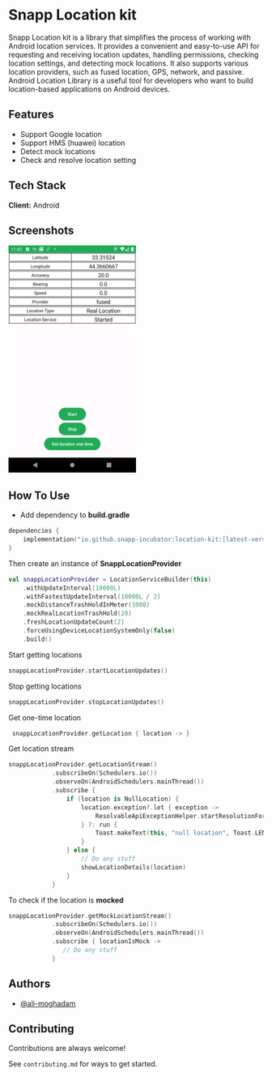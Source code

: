 
# Snapp Location kit

Snapp Location kit is a library that simplifies the process of working with Android location services. It provides a convenient and easy-to-use API for requesting and receiving location updates, handling permissions, checking location settings, and detecting mock locations. It also supports various location providers, such as fused location, GPS, network, and passive. Android Location Library is a useful tool for developers who want to build location-based applications on Android devices.



## Features

- Support Google location
- Support HMS (huawei) location
- Detect mock locations
- Check and resolve location setting 


## Tech Stack

**Client:** Android


## Screenshots
<img src="https://raw.githubusercontent.com/ali-moghadam/Android-Location-Kit/main/upload/Screenshot_1696363957.png" alt="drawing" width="50%"/>


## How To Use

* Add dependency to **build.gradle**
```kotlin
dependencies {
    implementation("io.github.snapp-incubator:location-kit:[latest-version]")
}
```

Then create an instance of **SnappLocationProvider**

```kotlin
val snappLocationProvider = LocationServiceBuilder(this)
    .withUpdateInterval(10000L)
    .withFastestUpdateInterval(10000L / 2)
    .mockDistanceTrashHoldInMeter(1000)
    .mockRealLocationTrashHold(20)
    .freshLocationUpdateCount(2)
    .forceUsingDeviceLocationSystemOnly(false)
    .build()
```

Start getting locations
```kotlin
snappLocationProvider.startLocationUpdates()
```

Stop getting locations
```kotlin
snappLocationProvider.stopLocationUpdates()
```

Get one-time location
```kotlin
 snappLocationProvider.getLocation { location -> }
```

Get location stream

```kotlin
snappLocationProvider.getLocationStream()
            .subscribeOn(Schedulers.io())
            .observeOn(AndroidSchedulers.mainThread())
            .subscribe {
                if (location is NullLocation) {
                    location.exception?.let { exception ->
                        ResolvableApiExceptionHelper.startResolutionForResult(this, exception, 1001)
                    } ?: run {
                        Toast.makeText(this, "null location", Toast.LENGTH_SHORT).show()
                    }
                } else {
                    // Do any stuff
                    showLocationDetails(location)
                }
            }
```

To check if the location is **mocked**

```kotlin
snappLocationProvider.getMockLocationStream()
            .subscribeOn(Schedulers.io())
            .observeOn(AndroidSchedulers.mainThread())
            .subscribe { locationIsMock ->
               // Do any stuff
            }
```


## Authors

- [@ali-moghadam](https://github.com/ali-moghadam/)


## Contributing

Contributions are always welcome!

See `contributing.md` for ways to get started.

